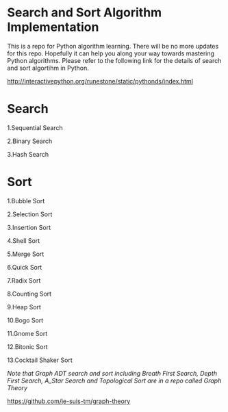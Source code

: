 # Search and Sort Algorithm Implementation

This is a repo for Python algorithm learning. There will be no more updates for this repo. Hopefully it can help you along your way towards mastering Python algorithms. Please refer to the following link for the details of search and sort algortihm in Python.

http://interactivepython.org/runestone/static/pythonds/index.html

# Search

1.Sequential Search

2.Binary Search

3.Hash Search


# Sort

1.Bubble Sort

2.Selection Sort

3.Insertion Sort

4.Shell Sort

5.Merge Sort

6.Quick Sort

7.Radix Sort

8.Counting Sort

9.Heap Sort

10.Bogo Sort

11.Gnome Sort

12.Bitonic Sort

13.Cocktail Shaker Sort

*Note that Graph ADT search and sort including Breath First Search, Depth First Search, A_Star Search and Topological Sort are in a repo called Graph Theory*

https://github.com/je-suis-tm/graph-theory
